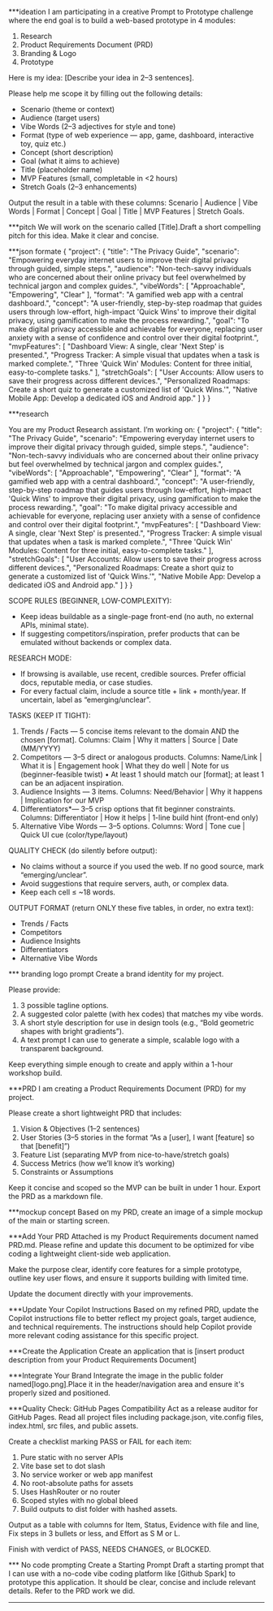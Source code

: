***ideation
I am participating in a creative Prompt to Prototype challenge where the end goal is to build a web-based prototype in 4 modules:

1. Research
2. Product Requirements Document (PRD)
3. Branding & Logo
4. Prototype

Here is my idea: [Describe your idea in 2–3 sentences].

Please help me scope it by filling out the following details:
- Scenario (theme or context)
- Audience (target users)
- Vibe Words (2–3 adjectives for style and tone)
- Format (type of web experience — app, game, dashboard, interactive toy, quiz etc.)
- Concept (short description)
- Goal (what it aims to achieve)
- Title (placeholder name)
- MVP Features (small, completable in &lt;2 hours)
- Stretch Goals (2–3 enhancements)

Output the result in a table with these columns: Scenario | Audience | Vibe Words | Format | Concept | Goal | Title | MVP Features | Stretch Goals.

***pitch
We will work on the scenario called [Title].Draft a short compelling pitch for this idea. Make it clear and concise.


***json formate
{
  "project": {
    "title": "The Privacy Guide",
    "scenario": "Empowering everyday internet users to improve their digital privacy through guided, simple steps.",
    "audience": "Non-tech-savvy individuals who are concerned about their online privacy but feel overwhelmed by technical jargon and complex guides.",
    "vibeWords": [
      "Approachable",
      "Empowering",
      "Clear"
    ],
    "format": "A gamified web app with a central dashboard.",
    "concept": "A user-friendly, step-by-step roadmap that guides users through low-effort, high-impact 'Quick Wins' to improve their digital privacy, using gamification to make the process rewarding.",
    "goal": "To make digital privacy accessible and achievable for everyone, replacing user anxiety with a sense of confidence and control over their digital footprint.",
    "mvpFeatures": [
      "Dashboard View: A single, clear 'Next Step' is presented.",
      "Progress Tracker: A simple visual that updates when a task is marked complete.",
      "Three 'Quick Win' Modules: Content for three initial, easy-to-complete tasks."
    ],
    "stretchGoals": [
      "User Accounts: Allow users to save their progress across different devices.",
      "Personalized Roadmaps: Create a short quiz to generate a customized list of 'Quick Wins.'",
      "Native Mobile App: Develop a dedicated iOS and Android app."
    ]
  }
}


***research

You are my Product Research assistant. I’m working on:
{
  "project": {
    "title": "The Privacy Guide",
    "scenario": "Empowering everyday internet users to improve their digital privacy through guided, simple steps.",
    "audience": "Non-tech-savvy individuals who are concerned about their online privacy but feel overwhelmed by technical jargon and complex guides.",
    "vibeWords": [
      "Approachable",
      "Empowering",
      "Clear"
    ],
    "format": "A gamified web app with a central dashboard.",
    "concept": "A user-friendly, step-by-step roadmap that guides users through low-effort, high-impact 'Quick Wins' to improve their digital privacy, using gamification to make the process rewarding.",
    "goal": "To make digital privacy accessible and achievable for everyone, replacing user anxiety with a sense of confidence and control over their digital footprint.",
    "mvpFeatures": [
      "Dashboard View: A single, clear 'Next Step' is presented.",
      "Progress Tracker: A simple visual that updates when a task is marked complete.",
      "Three 'Quick Win' Modules: Content for three initial, easy-to-complete tasks."
    ],
    "stretchGoals": [
      "User Accounts: Allow users to save their progress across different devices.",
      "Personalized Roadmaps: Create a short quiz to generate a customized list of 'Quick Wins.'",
      "Native Mobile App: Develop a dedicated iOS and Android app."
    ]
  }
}

SCOPE RULES (BEGINNER, LOW-COMPLEXITY):
- Keep ideas buildable as a single-page front-end (no auth, no external APIs, minimal state).
- If suggesting competitors/inspiration, prefer products that can be emulated without backends or complex data.

RESEARCH MODE:
- If browsing is available, use recent, credible sources. Prefer official docs, reputable media, or case studies.
- For every factual claim, include a source title + link + month/year. If uncertain, label as “emerging/unclear”.

TASKS (KEEP IT TIGHT):
1) Trends / Facts — 5 concise items relevant to the domain AND the chosen [format].
 Columns: Claim | Why it matters | Source | Date (MM/YYYY)
2) Competitors — 3–5 direct or analogous products.
Columns: Name/Link | What it is | Engagement hook | What they do well | Note for us (beginner-feasible twist)
• At least 1 should match our [format]; at least 1 can be an adjacent inspiration.
3) Audience Insights — 3 items.
 Columns: Need/Behavior | Why it happens | Implication for our MVP
4) Differentiators*— 3–5 crisp options that fit beginner constraints.
Columns: Differentiator | How it helps | 1-line build hint (front-end only)
5) Alternative Vibe Words — 3–5 options.
Columns: Word | Tone cue | Quick UI cue (color/type/layout)

QUALITY CHECK (do silently before output):
- No claims without a source if you used the web. If no good source, mark “emerging/unclear”.
- Avoid suggestions that require servers, auth, or complex data.
- Keep each cell ≤ ~18 words.

OUTPUT FORMAT (return ONLY these five tables, in order, no extra text):
- Trends / Facts
- Competitors
- Audience Insights
- Differentiators
- Alternative Vibe Words


*** branding logo prompt 
Create a brand identity for my project.

Please provide:
1. 3 possible tagline options.
2. A suggested color palette (with hex codes) that matches my vibe words.
3. A short style description for use in design tools (e.g., “Bold geometric shapes with bright gradients”).
4. A text prompt I can use to generate a simple, scalable logo with a transparent background.

Keep everything simple enough to create and apply within a 1-hour workshop build.


***PRD
I am creating a Product Requirements Document (PRD) for my project.

Please create a short lightweight PRD that includes:
1. Vision & Objectives (1–2 sentences)
2. User Stories (3–5 stories in the format “As a [user], I want [feature] so that [benefit]”)
3. Feature List (separating MVP from nice-to-have/stretch goals)
4. Success Metrics (how we’ll know it’s working)
5. Constraints or Assumptions

Keep it concise and scoped so the MVP can be built in under 1 hour. Export the PRD as a markdown file.

***mockup concept 
Based on my PRD, create an image of a simple mockup of the main or starting screen.

***Add Your PRD
Attached is my Product Requirements document named PRD.md. Please refine and update this document to be optimized for vibe coding a lightweight client-side web application.

Make the purpose clear, identify core features for a simple prototype, outline key user flows, and ensure it supports building with limited time.

Update the document directly with your improvements.


***Update Your Copilot Instructions
Based on my refined PRD, update the Copilot instructions file to better reflect my project goals, target audience, and technical requirements. The instructions should help Copilot provide more relevant coding assistance for this specific project.

***Create the Application
Create an application that is [insert product description from your Product Requirements Document]


***Integrate Your Brand
Integrate the image in the public folder named[logo.png].Place it in the header/navigation area and ensure it's properly sized and positioned.

***Quality Check: GitHub Pages Compatibility
Act as a release auditor for GitHub Pages.
Read all project files including package.json, vite.config files, index.html, src files, and public assets.

Create a checklist marking PASS or FAIL for each item:
1) Pure static with no server APIs
2) Vite base set to dot slash
 3) No service worker or web app manifest
4) No root-absolute paths for assets
5) Uses HashRouter or no router
6) Scoped styles with no global bleed
7) Build outputs to dist folder with hashed assets.

Output as a table with columns for Item, Status, Evidence with file and line, Fix steps in 3 bullets or less, and Effort as S M or L.

Finish with verdict of PASS, NEEDS CHANGES, or BLOCKED.




*** No code prompting Create a Starting Prompt
Draft a starting prompt that I can use with a no-code vibe coding platform like [Github Spark] to prototype this application. It should be clear, concise and include relevant details. Refer to the PRD work we did.

***
